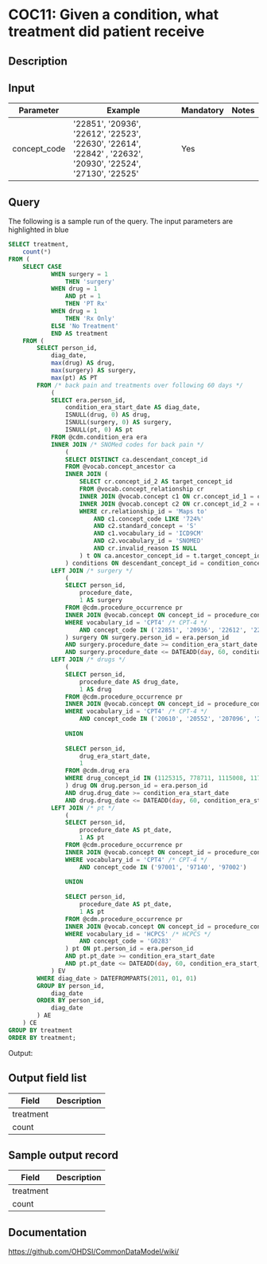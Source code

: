 <!---
Group:condition occurrence combinations
Name:COC11 Given a condition, what treatment did patient receive
Author:Patrick Ryan
CDM Version: 5.0
-->

# COC11: Given a condition, what treatment did patient receive

## Description
## Input

|  Parameter |  Example |  Mandatory |  Notes |
| --- | --- | --- | --- |
| concept_code | '22851', '20936', '22612', '22523', '22630', '22614', '22842' , '22632', '20930', '22524', '27130', '22525' | Yes |   |

## Query
The following is a sample run of the query. The input parameters are highlighted in  blue  

```sql
SELECT treatment,
	count(*)
FROM (
	SELECT CASE 
			WHEN surgery = 1
				THEN 'surgery'
			WHEN drug = 1
				AND pt = 1
				THEN 'PT Rx'
			WHEN drug = 1
				THEN 'Rx Only'
			ELSE 'No Treatment'
			END AS treatment
	FROM (
		SELECT person_id,
			diag_date,
			max(drug) AS drug,
			max(surgery) AS surgery,
			max(pt) AS PT
		FROM /* back pain and treatments over following 60 days */
			(
			SELECT era.person_id,
				condition_era_start_date AS diag_date,
				ISNULL(drug, 0) AS drug,
				ISNULL(surgery, 0) AS surgery,
				ISNULL(pt, 0) AS pt
			FROM @cdm.condition_era era
			INNER JOIN /* SNOMed codes for back pain */
				(
				SELECT DISTINCT ca.descendant_concept_id
				FROM @vocab.concept_ancestor ca
				INNER JOIN (
					SELECT cr.concept_id_2 AS target_concept_id
					FROM @vocab.concept_relationship cr
					INNER JOIN @vocab.concept c1 ON cr.concept_id_1 = c1.concept_id
					INNER JOIN @vocab.concept c2 ON cr.concept_id_2 = c2.concept_id
					WHERE cr.relationship_id = 'Maps to'
						AND c1.concept_code LIKE '724%'
						AND c2.standard_concept = 'S'
						AND c1.vocabulary_id = 'ICD9CM'
						AND c2.vocabulary_id = 'SNOMED'
						AND cr.invalid_reason IS NULL
					) t ON ca.ancestor_concept_id = t.target_concept_id
				) conditions ON descendant_concept_id = condition_concept_id
			LEFT JOIN /* surgery */
				(
				SELECT person_id,
					procedure_date,
					1 AS surgery
				FROM @cdm.procedure_occurrence pr
				INNER JOIN @vocab.concept ON concept_id = procedure_concept_id
				WHERE vocabulary_id = 'CPT4' /* CPT-4 */
					AND concept_code IN ('22851', '20936', '22612', '22523', '22630', '22614', '22842', '22632', '20930', '22524', '27130', '22525')
				) surgery ON surgery.person_id = era.person_id
				AND surgery.procedure_date >= condition_era_start_date
				AND surgery.procedure_date <= DATEADD(day, 60, condition_era_start_date)
			LEFT JOIN /* drugs */
				(
				SELECT person_id,
					procedure_date AS drug_date,
					1 AS drug
				FROM @cdm.procedure_occurrence pr
				INNER JOIN @vocab.concept ON concept_id = procedure_concept_id
				WHERE vocabulary_id = 'CPT4' /* CPT-4 */
					AND concept_code IN ('20610', '20552', '207096', '20553', '20550', '20605', '20551', '20600', '23350')
				
				UNION
				
				SELECT person_id,
					drug_era_start_date,
					1
				FROM @cdm.drug_era
				WHERE drug_concept_id IN (1125315, 778711, 1115008, 1177480, 1112807, 1506270)
				) drug ON drug.person_id = era.person_id
				AND drug.drug_date >= condition_era_start_date
				AND drug.drug_date <= DATEADD(day, 60, condition_era_start_date)
			LEFT JOIN /* pt */
				(
				SELECT person_id,
					procedure_date AS pt_date,
					1 AS pt
				FROM @cdm.procedure_occurrence pr
				INNER JOIN @vocab.concept ON concept_id = procedure_concept_id
				WHERE vocabulary_id = 'CPT4' /* CPT-4 */
					AND concept_code IN ('97001', '97140', '97002')
				
				UNION
				
				SELECT person_id,
					procedure_date AS pt_date,
					1 AS pt
				FROM @cdm.procedure_occurrence pr
				INNER JOIN @vocab.concept ON concept_id = procedure_concept_id
				WHERE vocabulary_id = 'HCPCS' /* HCPCS */
					AND concept_code = 'G0283'
				) pt ON pt.person_id = era.person_id
				AND pt.pt_date >= condition_era_start_date
				AND pt.pt_date <= DATEADD(day, 60, condition_era_start_date)
			) EV
		WHERE diag_date > DATEFROMPARTS(2011, 01, 01)
		GROUP BY person_id,
			diag_date
		ORDER BY person_id,
			diag_date
		) AE
	) CE
GROUP BY treatment
ORDER BY treatment;
```



 Output:

## Output field list

|  Field |  Description |
| --- | --- |
| treatment |   |
| count |   |

## Sample output record

|  Field |  Description |
| --- | --- |
| treatment |   |
| count |   |



## Documentation
https://github.com/OHDSI/CommonDataModel/wiki/
